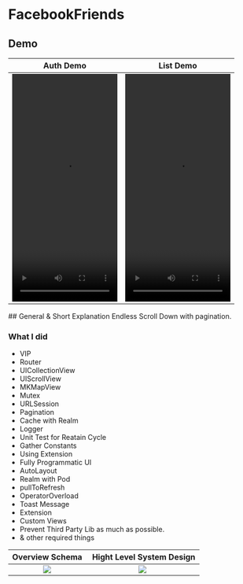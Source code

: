 # FacebookFriends

## Demo

|   Auth Demo              |   List Demo             |
|:-------------------------:|:-------------------------:|
<video src=https://user-images.githubusercontent.com/15719990/232221164-8c28c424-57b0-4d43-ba31-d4abb9d8b407.mov width="214" height="463"> | <video src=https://user-images.githubusercontent.com/15719990/232221696-bb68f9f8-bb75-47a5-86dd-26740ec0a89e.mov width="214" height="463"> |

## General & Short Explanation
Endless Scroll Down with pagination.

### What I did
- VIP
- Router
- UICollectionView
- UIScrollView
- MKMapView
- Mutex
- URLSession
- Pagination
- Cache with Realm
- Logger
- Unit Test for Reatain Cycle
- Gather Constants
- Using Extension
- Fully Programmatic UI
- AutoLayout
- Realm with Pod
- pullToRefresh
- OperatorOverload
- Toast Message
- Extension
- Custom Views
- Prevent Third Party Lib as much as possible.
- & other required things

|   Overview Schema              |    Hight Level System Design            |
|:-------------------------:|:-------------------------:|
<img src=https://user-images.githubusercontent.com/15719990/232225116-d96439b8-8b50-42d0-b6f0-fd7c4bebb5ea.png> | <img src=https://user-images.githubusercontent.com/15719990/232225105-b4529a22-424a-4781-a5f9-008498180514.png> |
